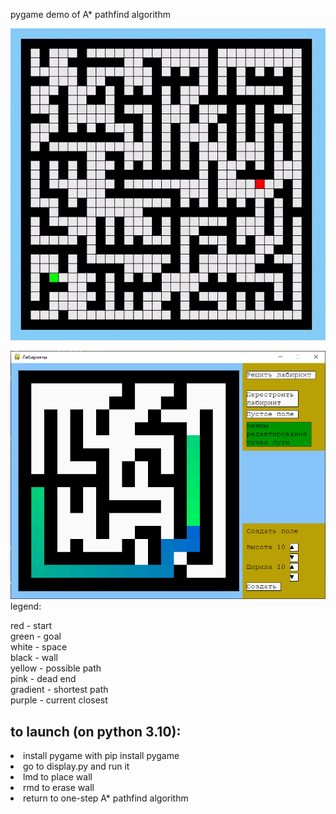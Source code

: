 pygame demo of A* pathfind algorithm

![](example.gif)

![](img_3.png)
legend:

red - start <br>
green - goal <br>
white - space <br>
black - wall <br>
yellow - possible path <br>
pink - dead end <br>
gradient - shortest path<br>
purple - current closest<br>

## to launch (on python 3.10):
<li> install pygame with pip install pygame<br>
<li> go to display.py and run it
<li> lmd to place wall
<li> rmd to erase wall
<li> return to one-step A* pathfind algorithm


